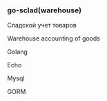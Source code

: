 <h3>go-sclad(warehouse)</h3>
<p>Сладской учет товаров</p>
<p>Warehouse accounting of goods</p>
<p></p>
<p>Golang</p>
<p>Echo</p>
<p>Mysql</p>
<p>GORM</p>